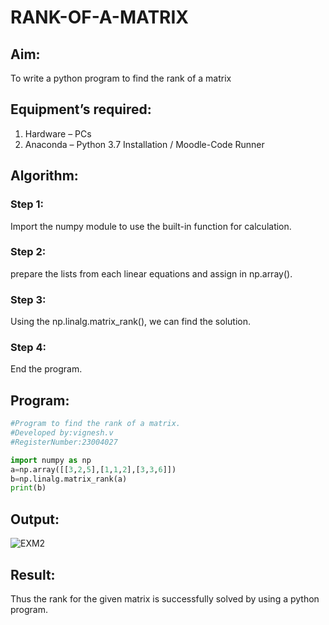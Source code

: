 # RANK-OF-A-MATRIX
## Aim:
To write a python program to find the rank of a matrix
## Equipment’s required:
1. 	Hardware – PCs
2. 	Anaconda – Python 3.7 Installation / Moodle-Code Runner
## Algorithm:
### Step 1:
Import the numpy module to use the built-in function for calculation.
### Step 2: 
prepare the lists from each linear equations and assign in np.array().
### Step 3: 
Using the np.linalg.matrix_rank(), we can find the solution.
### Step 4: 
End the program.
## Program:
```python
#Program to find the rank of a matrix.
#Developed by:vignesh.v
#RegisterNumber:23004027

import numpy as np
a=np.array([[3,2,5],[1,1,2],[3,3,6]])
b=np.linalg.matrix_rank(a)
print(b)

```
## Output:
![EXM2](https://github.com/23004027/RANK-OF-A-MATRIX/assets/138956447/ea8fcf61-cfe6-4f62-b189-9dd2da34eee1)

## Result:
Thus the rank for the given matrix is successfully solved by  using a python program.

